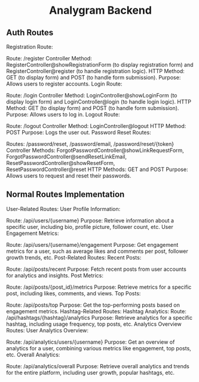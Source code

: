 <h1 align="center">Analygram Backend</h1>

## Auth Routes

Registration Route:

Route: /register
Controller Method: RegisterController@showRegistrationForm (to display registration form) and RegisterController@register (to handle registration logic).
HTTP Method: GET (to display form) and POST (to handle form submission).
Purpose: Allows users to register accounts.
Login Route:

Route: /login
Controller Method: LoginController@showLoginForm (to display login form) and LoginController@login (to handle login logic).
HTTP Method: GET (to display form) and POST (to handle form submission).
Purpose: Allows users to log in.
Logout Route:

Route: /logout
Controller Method: LoginController@logout
HTTP Method: POST
Purpose: Logs the user out.
Password Reset Routes:

Routes: /password/reset, /password/email, /password/reset/{token}
Controller Methods: ForgotPasswordController@showLinkRequestForm, ForgotPasswordController@sendResetLinkEmail, ResetPasswordController@showResetForm, ResetPasswordController@reset
HTTP Methods: GET and POST
Purpose: Allows users to request and reset their passwords.

## Normal Routes Implementation

User-Related Routes:
User Profile Information:

Route: /api/users/{username}
Purpose: Retrieve information about a specific user, including bio, profile picture, follower count, etc.
User Engagement Metrics:

Route: /api/users/{username}/engagement
Purpose: Get engagement metrics for a user, such as average likes and comments per post, follower growth trends, etc.
Post-Related Routes:
Recent Posts:

Route: /api/posts/recent
Purpose: Fetch recent posts from user accounts for analytics and insights.
Post Metrics:

Route: /api/posts/{post_id}/metrics
Purpose: Retrieve metrics for a specific post, including likes, comments, and views.
Top Posts:

Route: /api/posts/top
Purpose: Get the top-performing posts based on engagement metrics.
Hashtag-Related Routes:
Hashtag Analytics:
Route: /api/hashtags/{hashtag}/analytics
Purpose: Retrieve analytics for a specific hashtag, including usage frequency, top posts, etc.
Analytics Overview Routes:
User Analytics Overview:

Route: /api/analytics/users/{username}
Purpose: Get an overview of analytics for a user, combining various metrics like engagement, top posts, etc.
Overall Analytics:

Route: /api/analytics/overall
Purpose: Retrieve overall analytics and trends for the entire platform, including user growth, popular hashtags, etc.